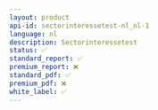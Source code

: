 ```yaml
---
layout: product
api-id: sectorinteressetest-nl_nl-1
language: nl
description: Sectorinteressetest
status: ✅
standard_report: ✅
premium_report: ❌
standard_pdf: ✅
premium_pdf: ❌
white_label: ✅
---
```

